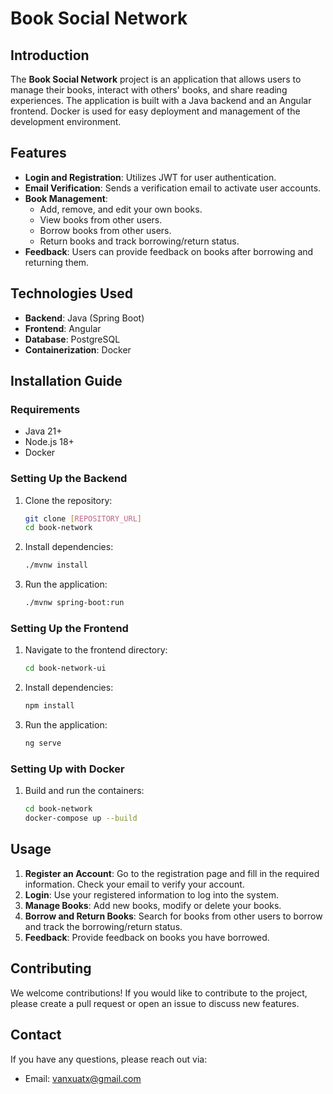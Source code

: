 # Book Social Network

## Introduction
The **Book Social Network** project is an application that allows users to manage their books, interact with others' books, and share reading experiences. The application is built with a Java backend and an Angular frontend. Docker is used for easy deployment and management of the development environment.

## Features
- **Login and Registration**: Utilizes JWT for user authentication.
- **Email Verification**: Sends a verification email to activate user accounts.
- **Book Management**:
  - Add, remove, and edit your own books.
  - View books from other users.
  - Borrow books from other users.
  - Return books and track borrowing/return status.
- **Feedback**: Users can provide feedback on books after borrowing and returning them.

## Technologies Used
- **Backend**: Java (Spring Boot)
- **Frontend**: Angular
- **Database**: PostgreSQL
- **Containerization**: Docker

## Installation Guide

### Requirements
- Java 21+
- Node.js 18+
- Docker

### Setting Up the Backend
1. Clone the repository:
   ```bash
   git clone [REPOSITORY_URL]
   cd book-network
   ```
2. Install dependencies:
   ```bash
   ./mvnw install
   ```
3. Run the application:
   ```bash
   ./mvnw spring-boot:run
   ```

### Setting Up the Frontend
1. Navigate to the frontend directory:
   ```bash
   cd book-network-ui
   ```
2. Install dependencies:
   ```bash
   npm install
   ```
3. Run the application:
   ```bash
   ng serve
   ```

### Setting Up with Docker
1. Build and run the containers:
   ```bash
   cd book-network
   docker-compose up --build
   ```

## Usage
1. **Register an Account**: Go to the registration page and fill in the required information. Check your email to verify your account.
2. **Login**: Use your registered information to log into the system.
3. **Manage Books**: Add new books, modify or delete your books.
4. **Borrow and Return Books**: Search for books from other users to borrow and track the borrowing/return status.
5. **Feedback**: Provide feedback on books you have borrowed.

## Contributing
We welcome contributions! If you would like to contribute to the project, please create a pull request or open an issue to discuss new features.

## Contact
If you have any questions, please reach out via:
- Email: vanxuatx@gmail.com


